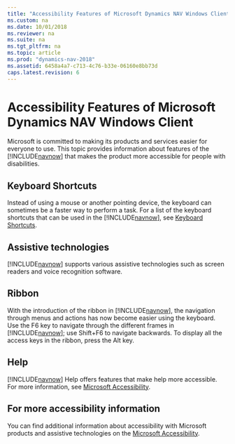 ```yaml
---
title: "Accessibility Features of Microsoft Dynamics NAV Windows Client"
ms.custom: na
ms.date: 10/01/2018
ms.reviewer: na
ms.suite: na
ms.tgt_pltfrm: na
ms.topic: article
ms.prod: "dynamics-nav-2018"
ms.assetid: 6458a4a7-c713-4c76-b33e-06160e8bb73d
caps.latest.revision: 6
---
```

# Accessibility Features of Microsoft Dynamics NAV Windows Client
Microsoft is committed to making its products and services easier for everyone to use. This topic provides information about features of the [!INCLUDE[navnow](includes/navnow_md.md)] that makes the product more accessible for people with disabilities.  

## Keyboard Shortcuts  
 Instead of using a mouse or another pointing device, the keyboard can sometimes be a faster way to perform a task. For a list of the keyboard shortcuts that can be used in the [!INCLUDE[navnow](includes/navnow_md.md)], see [Keyboard Shortcuts](Keyboard-Shortcuts.md).  

## Assistive technologies  
 [!INCLUDE[navnow](includes/navnow_md.md)] supports various assistive technologies such as screen readers and voice recognition software.  

## Ribbon  
 With the introduction of the ribbon in [!INCLUDE[navnow](includes/navnow_md.md)], the navigation through menus and actions has now become easier using the keyboard. Use the F6 key to navigate through the different frames in [!INCLUDE[navnow](includes/navnow_md.md)]; use Shift+F6 to navigate backwards. To display all the access keys in the ribbon, press the Alt key.  

## Help  
 [!INCLUDE[navnow](includes/navnow_md.md)] Help offers features that make help more accessible. For more information, see [Microsoft Accessibility](https://go.microsoft.com/fwlink/?LinkId=262160).  

## For more accessibility information  
 You can find additional information about accessibility with Microsoft products and assistive technologies on the [Microsoft Accessibility](https://go.microsoft.com/fwlink/?LinkId=262160).
